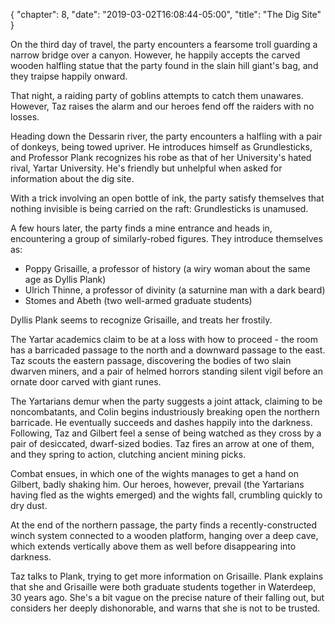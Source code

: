 {
    "chapter": 8,
    "date": "2019-03-02T16:08:44-05:00",
    "title": "The Dig Site"
}

On the third day of travel, the party encounters a fearsome troll guarding a narrow bridge over a canyon. However, he happily accepts the carved wooden halfling statue that the party found in the slain hill giant's bag, and they traipse happily onward.

That night, a raiding party of goblins attempts to catch them unawares. However, Taz raises the alarm and our heroes fend off the raiders with no losses.

Heading down the Dessarin river, the party encounters a halfling with a pair of donkeys, being towed upriver. He introduces himself as Grundlesticks, and Professor Plank recognizes his robe as that of her University's hated rival, Yartar University. He's friendly but unhelpful when asked for information about the dig site.

With a trick involving an open bottle of ink, the party satisfy themselves that nothing invisible is being carried on the raft: Grundlesticks is unamused.

A few hours later, the party finds a mine entrance and heads in, encountering a group of similarly-robed figures. They introduce themselves as:

* Poppy Grisaille, a professor of history (a wiry woman about the same age as Dyllis Plank)
* Ulrich Thinne, a professor of divinity (a saturnine man with a dark beard)
* Stomes and Abeth (two well-armed graduate students)

Dyllis Plank seems to recognize Grisaille, and treats her frostily.

The Yartar academics claim to be at a loss with how to proceed - the room has a barricaded passage to the north and a downward passage to the east. Taz scouts the eastern passage, discovering the bodies of two slain dwarven miners, and a pair of helmed horrors standing silent vigil before an ornate door carved with giant runes.

The Yartarians demur when the party suggests a joint attack, claiming to be noncombatants, and Colin begins industriously breaking open the northern barricade. He eventually succeeds and dashes happily into the darkness. Following, Taz and Gilbert feel a sense of being watched as they cross by a pair of desiccated, dwarf-sized bodies. Taz fires an arrow at one of them, and they spring to action, clutching ancient mining picks.

Combat ensues, in which one of the wights manages to get a hand on Gilbert, badly shaking him. Our heroes, however, prevail (the Yartarians having fled as the wights emerged) and the wights fall, crumbling quickly to dry dust.

At the end of the northern passage, the party finds a recently-constructed winch system connected to a wooden platform, hanging over a deep cave, which extends vertically above them as well before disappearing into darkness.

Taz talks to Plank, trying to get more information on Grisaille. Plank explains that she and Grisaille were both graduate students together in Waterdeep, 30 years ago. She's a bit vague on the precise nature of their falling out, but considers her deeply dishonorable, and warns that she is not to be trusted.